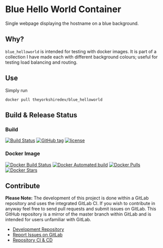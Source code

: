 # Blue Hello World Container

Single webpage displaying the hostname on a blue background.

## Why?

`blue_helloworld` is intended for testing with docker images. It is part of a collection I have made each with different background colours; useful for testing load balancing and routing.

## Use

Simply run
```
docker pull theyorkshiredev/blue_helloworld
```

## Build & Release Status

### Build

[![Build Status](https://gitlab.com/TheYorkshireDev/blue_helloworld/badges/master/build.svg)](https://gitlab.com/TheYorkshireDev/blue_helloworld/pipelines) [![GitHub tag](https://img.shields.io/github/tag/theyorkshiredev/blue_helloworld.svg)](https://github.com/theyorkshiredev/blue_helloworld/releases) [![license](https://img.shields.io/github/license/theyorkshiredev/blue_helloworld.svg)](https://github.com/theyorkshiredev/blue_helloworld/blob/master/LICENCE)

### Docker Image

[![Docker Build Status](https://img.shields.io/docker/build/theyorkshiredev/blue_helloworld.svg)](https://hub.docker.com/r/theyorkshiredev/blue_helloworld/) [![Docker Automated build](https://img.shields.io/docker/automated/theyorkshiredev/blue_helloworld.svg)](https://hub.docker.com/r/theyorkshiredev/blue_helloworld/) [![Docker Pulls](https://img.shields.io/docker/pulls/theyorkshiredev/blue_helloworld.svg)](https://hub.docker.com/r/theyorkshiredev/blue_helloworld/) [![Docker Stars](https://img.shields.io/docker/stars/theyorkshiredev/blue_helloworld.svg)](https://hub.docker.com/r/theyorkshiredev/blue_helloworld/)

## Contribute

**Please Note:** The development of this project is done within a GitLab repository and uses the integrated GitLab CI. If you wish to contribute in anyway feel free to send pull requests and submit issues on GitLab. This GitHub repository is a mirror of the master branch within GitLab and is intended for users unfamiliar with GitLab.

* [Development Repository](https://gitlab.com/TheYorkshireDev/blue_helloworld)
* [Report Issues on GitLab](https://gitlab.com/TheYorkshireDev/blue_helloworld/issues)
* [Repository CI & CD](https://gitlab.com/TheYorkshireDev/blue_helloworld/pipelines)
